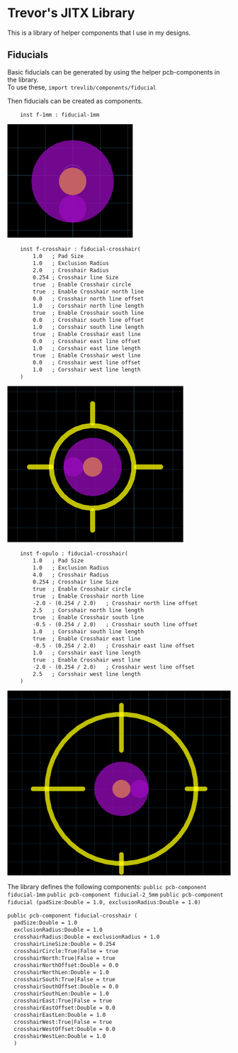 # Trevor's JITX Library
This is a library of helper components that I use in my designs. 

## Fiducials
Basic fiducials can be generated by using the helper pcb-components in the library.   
To use these, `import trevlib/components/fiducial`   
  
Then fiducials can be created as components. 
```stanza
    inst f-1mm : fiducial-1mm
```

![1mm](./docs/1mm_fiducial.png)

```stanza
    inst f-crosshair : fiducial-crosshair(
        1.0   ; Pad Size
        1.0   ; Exclusion Radius
        2.0   ; Crosshair Radius
        0.254 ; Crosshair line Size
        true  ; Enable Crosshair circle
        true  ; Enable Crosshair north line
        0.0   ; Crosshair north line offset
        1.0   ; Corsshair north line length
        true  ; Enable Crosshair south line
        0.0   ; Crosshair south line offset
        1.0   ; Corsshair south line length
        true  ; Enable Crosshair east line
        0.0   ; Crosshair east line offset
        1.0   ; Corsshair east line length
        true  ; Enable Crosshair west line
        0.0   ; Crosshair west line offset
        1.0   ; Corsshair west line length
    )
```

![1mm](./docs/crosshair_fiducial.png)

```stanza
    inst f-opulo : fiducial-crosshair(
        1.0   ; Pad Size
        1.0   ; Exclusion Radius
        4.0   ; Crosshair Radius
        0.254 ; Crosshair line Size
        true  ; Enable Crosshair circle
        true  ; Enable Crosshair north line
        -2.0 - (0.254 / 2.0)   ; Crosshair north line offset
        2.5   ; Corsshair north line length
        true  ; Enable Crosshair south line
        -0.5 - (0.254 / 2.0)   ; Crosshair south line offset
        1.0   ; Corsshair south line length
        true  ; Enable Crosshair east line
        -0.5 - (0.254 / 2.0)   ; Crosshair east line offset
        1.0   ; Corsshair east line length
        true  ; Enable Crosshair west line
        -2.0 - (0.254 / 2.0)   ; Crosshair west line offset
        2.5   ; Corsshair west line length
    )
```
![1mm](./docs/opulo_fiducial.png)
  
  

The library defines the following components:
`public pcb-component fiducial-1mm`
`public pcb-component fiducial-2_5mm`
`public pcb-component fiducial (padSize:Double = 1.0, exclusionRadius:Double = 1.0)`
```
public pcb-component fiducial-crosshair (
  padSize:Double = 1.0
  exclusionRadius:Double = 1.0
  crosshairRadius:Double = exclusionRadius + 1.0
  crosshairLineSize:Double = 0.254
  crosshairCircle:True|False = true
  crosshairNorth:True|False = true
  crosshairNorthOffset:Double = 0.0
  crosshairNorthLen:Double = 1.0
  crosshairSouth:True|False = true
  crosshairSouthOffset:Double = 0.0
  crosshairSouthLen:Double = 1.0
  crosshairEast:True|False = true
  crosshairEastOffset:Double = 0.0
  crosshairEastLen:Double = 1.0
  crosshairWest:True|False = true
  crosshairWestOffset:Double = 0.0
  crosshairWestLen:Double = 1.0
  )
```